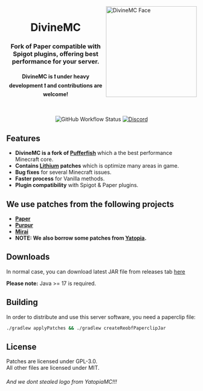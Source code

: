 <img src="https://cdn.bxteam.gq/divinemc-logo.png" height="240" alt="DivineMC Face" align="right">
<div align="center">
  <h1>DivineMC</h1>
  <h3>Fork of Paper compatible with Spigot plugins, offering best performance for your server.</h3>
  <h4>DivineMC is ❗ under heavy development ❗ and contributions are welcome!</h4>
  <br>
  
  ![GitHub Workflow Status](https://img.shields.io/github/actions/workflow/status/DivineMC/DivineMC/build.yml?branch=ver%2F1.19.3&style=for-the-badge)
  [![Discord](https://img.shields.io/discord/931595732752953375?color=5865F2&label=discord&style=for-the-badge)](https://discord.gg/PrKTKfR579)
</div>

## Features

- **DivineMC is a fork of [Pufferfish](https://github.com/pufferfish-gg/Pufferfish)** which a the best performance Minecraft core.
- **Contains [Lithium](https://github.com/CaffeineMC/lithium-fabric) patches** which is optimize many areas in game.
- **Bug fixes** for several Minecraft issues.
- **Faster process** for Vanilla methods.
- **Plugin compatibility** with Spigot & Paper plugins.

## We use patches from the following projects

* **[Paper](https://github.com/PaperMC/Paper)**
* **[Purpur](https://github.com/PurpurMC/Purpur)**
* **[Mirai](https://github.com/etil2jz/Mirai)**
* **NOTE: We also borrow some patches from [Yatopia](https://github.com/YatopiaMC/Yatopia).**

## Downloads

In normal case, you can download latest JAR file from releases tab [here](https://github.com/DivineMC/DivineMC/releases/latest)

**Please note:** Java >= 17 is required.

## Building
In order to distribute and use this server software, you need a paperclip file:

```bash
./gradlew applyPatches && ./gradlew createReobfPaperclipJar
```

## License
Patches are licensed under GPL-3.0.  
All other files are licensed under MIT.

###### And we dont stealed logo from YatopiaMC!!!
